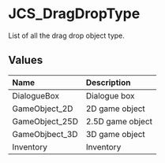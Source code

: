 # JCS_DragDropType

List of all the drag drop object type.

## Values

| Name           | Description      |
|:---------------|:-----------------|
| DialogueBox    | Dialogue box     |
| GameObject_2D  | 2D game object   |
| GameObject_25D | 2.5D game object |
| GameObjbect_3D | 3D game object   |
| Inventory      | Inventory        |
